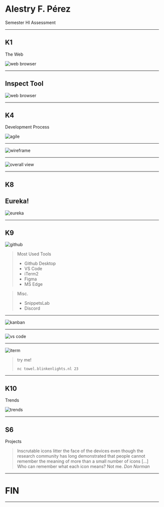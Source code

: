 # Alestry F. Pérez

Semester HI Assessment

---
## K1

The Web

![web browser](./img/browserwars.png)

---

## Inspect Tool

![web browser](./img/webbrowser.png)

---

## K4
Development Process

![agile](./img/agile.png)

---

![wireframe](./img/Wireframedesign.png)

---


![overall view](./img/overall_view.png)

---
## K8 

## Eureka!

![eureka](./img/eurekacode.png)

---
## K9 

![github](./img/tools.png)
> Most Used Tools
> - Github Desktop
> - VS Code
> - iTerm2
> - Figma
> - MS Edge

> Misc.
> - SnippetsLab
> - Discord

---

![kanban](./img/kanban.png)

---

![vs code](./img/vsc.png)

---

![iterm](./img/iterm.png)

> try me!
>
> `nc towel.blinkenlights.nl 23`

---

## K10 

Trends

![trends](./img/trends.png)

---
## S6 

Projects

> Inscrutable icons litter the face of the devices even though the research
> community has long demonstrated that people cannot remember the meaning of
> more than a small number of icons […] Who can remember what each icon
> means? Not me.
> <cite>Don Norman</cite>

---

# FIN

---